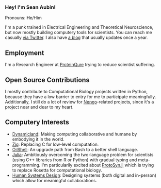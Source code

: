 ### Hey! I'm Sean Aubin!

Pronouns: He/Him

I'm a punk trained in Electrical Engineering and Theoretical Neuroscience, but now mostly building computery tools for scientists. You can reach me casually [via Twitter](https://twitter.com/voyageur_techno). I also have [a blog](https://seanaubin.com/) that usually updates once a year.

## Employment

I'm a Research Engineer at [ProteinQure](https://proteinqure.com/) trying to reduce scientist suffering.

## Open Source Contributions

I mostly contribute to Computational Biology projects written in Python, because they have a low barrier to entry for me to participate meaningfully. Additionally, I still do a lot of review for [Nengo](https://www.nengo.ai/)-related projects, since it's a project near and dear to my heart.

## Computery Interests

- [Dynamicland](https://dynamicland.org/): Making computing collaborative and humane by embodying it in the world.
- [Zig](https://ziglang.org/): Replacing C for low-level computation.
- [OilShell](https://www.oilshell.org/): An upgrade path from Bash to a better shell language.
- [Julia](https://julialang.org/): Ambitiously overcoming the two-language problem for scientists (using C++ libraries from R or Python) with gradual typing and meta-programming. I'm particularily excited about [ProtoSyn.jl](https://github.com/sergio-santos-group/ProtoSyn.jl) which is trying to replace Rosetta for computational biology.
- [Human Systems Design](https://human-systems.org/): Designing systems (both digital and in-person) which allow for meaningful collaborations.
